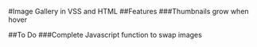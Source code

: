 #Image Gallery in VSS and HTML
##Features
###Thumbnails grow when hover

##To Do
###Complete Javascript function to swap images